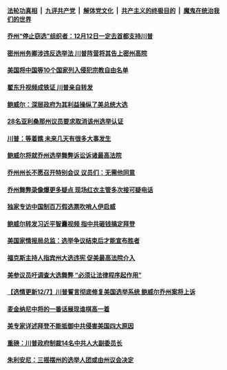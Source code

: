 

####  [法轮功真相](../../../../basic/blob/master/README.md?t=12082302) &nbsp;|&nbsp; [九评共产党](../../../../9ping.md/blob/master/README.md?t=12082302) &nbsp;|&nbsp; [解体党文化](../../../../jtdwh.md/blob/master/README.md?t=12082302)  &nbsp;|&nbsp; [共产主义的终极目的](../../../../gczydzjmd.md/blob/master/README.md?t=12082302) &nbsp;|&nbsp; [魔鬼在统治我们的世界](../../../../mgztzwmdsj.md/blob/master/README.md?t=12082302) 

#### [乔州“停止窃选”组织者：12月12日一定去首都支持川普](../pages/soh6/451285.md?t=12082302) 
#### [密州州务卿涉违反选举法 川普阵营将其告上密州高院 ](../pages/soh6/451435.md?t=12082302) 
#### [美国将中国等10个国家列入侵犯宗教自由名单 ](../pages/soh6/451444.md?t=12082302) 
#### [翟东升视频成铁证 川普亲自转发](../pages/soh6/451423.md?t=12082302) 
#### [鲍威尔：深层政府为其利益操纵了美总统大选](../pages/soh6/451426.md?t=12082302) 
#### [28名亚利桑那州议员要求取消该州选举认证](../pages/soh6/451414.md?t=12082302) 
#### [川普：等着瞧 未来几天有很多大事发生](../pages/soh6/451312.md?t=12082302) 
#### [鲍威尔将就乔州选举舞弊诉讼诉诸最高法院](../pages/soh6/451315.md?t=12082302) 
#### [乔州州长不愿召开特别会议 议员们：无需他同意](../pages/soh6/451297.md?t=12082302) 
#### [乔州舞弊录像爆更多疑点 现场红衣主管多次接可疑电话](../pages/soh6/451261.md?t=12082302) 
#### [独家专访中国制百万假选票吹哨人伊启威](../pages/soh6/451288.md?t=12082302) 
#### [鲍威尔转发习近平智囊视频 指中共砸钱搞定拜登](../pages/soh6/451243.md?t=12082302) 
#### [美国家情报局总监：选举争议结束后才能宣布胜者](../pages/soh6/451225.md?t=12082302) 
#### [福克斯主持人指宾州大选违宪 促美最高法院介入 ](../pages/soh6/451201.md?t=12082302) 
#### [美参议员吁调查大选舞弊 “必须让法律程序起作用”](../pages/soh6/451234.md?t=12082302) 
#### [【选情更新12/7】川普誓言彻底修复美国选举系统 鲍威尔乔州案将上诉](../pages/soh6/451246.md?t=12082302) 
#### [麦金纳尼中将的一番话展现谁棋高一着](../pages/soh6/451240.md?t=12082302) 
#### [美专家详述拜登不能抵御中共侵害美国四大原因](../pages/soh6/451207.md?t=12082302) 
#### [重磅：川普政府制裁14名中共人大副委员长](../pages/soh6/451204.md?t=12082302) 
#### [朱利安尼：三摇摆州的选举人团或由州议会决定](../pages/soh6/451156.md?t=12082302) 
